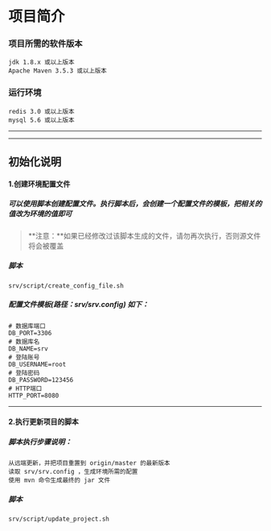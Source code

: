 
# 项目简介
### 项目所需的软件版本
    jdk 1.8.x 或以上版本
    Apache Maven 3.5.3 或以上版本
### 运行环境
    redis 3.0 或以上版本
    mysql 5.6 或以上版本

------------

------------

## 初始化说明

#### 1.创建环境配置文件
##### 可以使用脚本创建配置文件。执行脚本后，会创建一个配置文件的模板，把相关的值改为环境的值即可
> **注意：**如果已经修改过该脚本生成的文件，请勿再次执行，否则源文件将会被覆盖

##### 脚本
    srv/script/create_config_file.sh

##### 配置文件模板(路径：srv/srv.config) 如下：
    # 数据库端口
    DB_PORT=3306
    # 数据库名
    DB_NAME=srv
    # 登陆账号
    DB_USERNAME=root
    # 登陆密码
    DB_PASSWORD=123456
    # HTTP端口
    HTTP_PORT=8080

------------
#### 2.执行更新项目的脚本
##### 脚本执行步骤说明：
    从远端更新，并把项目重置到 origin/master 的最新版本
    读取 srv/srv.config ，生成环境所需的配置
    使用 mvn 命令生成最终的 jar 文件

##### 脚本
    srv/script/update_project.sh

